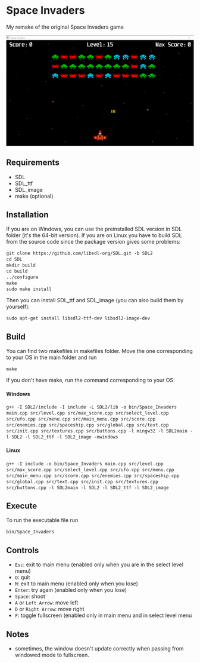 # Space Invaders
My remake of the original Space Invaders game 
  
![alt text](sample_images/img1.png)

## Requirements  
- SDL
- SDL_ttf
- SDL_image
- make (optional)

## Installation
If you are on Windows, you can use the preinstalled SDL version in SDL folder (it's the 64-bit version). 
If you are on Linux you have to build SDL from the source code since the package version gives some problems:

```
git clone https://github.com/libsdl-org/SDL.git -b SDL2
cd SDL
mkdir build
cd build
../configure
make
sudo make install
```
Then you can install SDL_ttf and SDL_image (you can also build them by yourself):
```
sudo apt-get install libsdl2-ttf-dev libsdl2-image-dev
```
## Build
You can find two makefiles in makefiles folder. Move the one corresponding to your OS in the main folder and run 
```
make
```  
If you don't have make, run the command corresponding to your OS:  
#### Windows
```
g++ -I SDL2/include -I include -L SDL2/lib -o bin/Space_Invaders main.cpp src/level.cpp src/max_score.cpp src/select_level.cpp src/ufo.cpp src/menu.cpp src/main_menu.cpp src/score.cpp src/enemies.cpp src/spaceship.cpp src/global.cpp src/text.cpp src/init.cpp src/textures.cpp src/buttons.cpp -l mingw32 -l SDL2main -l SDL2 -l SDL2_ttf -l SDL2_image -mwindows
```
#### Linux
```
g++ -I include -o bin/Space_Invaders main.cpp src/level.cpp src/max_score.cpp src/select_level.cpp src/ufo.cpp src/menu.cpp src/main_menu.cpp src/score.cpp src/enemies.cpp src/spaceship.cpp src/global.cpp src/text.cpp src/init.cpp src/textures.cpp src/buttons.cpp -l SDL2main -l SDL2 -l SDL2_ttf -l SDL2_image

```

## Execute
To run the executable file run 
```
bin/Space_Invaders
```

## Controls
- `Esc`: exit to main menu (enabled only when you are in the select level menu)
- `Q`: quit
- `M`: exit to main menu (enabled only when you lose)
- `Enter`: try again (enabled only when you lose)
- `Space`: shoot
- `A` or `Left Arrow`: move left
- `D` or `Right Arrow`: move right
- `F`: toggle fullscreen (enabled only in main menu and in select level menu

## Notes
- sometimes, the window doesn't update correctly when passing from windowed mode to fullscreen. 
